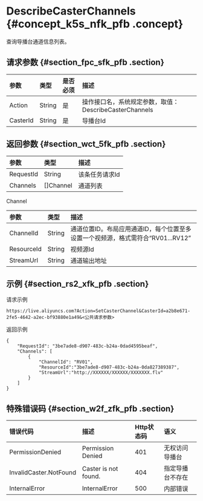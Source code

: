 # DescribeCasterChannels {#concept_k5s_nfk_pfb .concept}

查询导播台通道信息列表。

## 请求参数 {#section_fpc_sfk_pfb .section}

|参数|类型|是否必须|描述|
|:-|:-|:---|:-|
|Action|String|是|操作接口名，系统规定参数，取值：DescribeCasterChannels|
|CasterId|String|是|导播台Id|

## 返回参数 {#section_wct_5fk_pfb .section}

|参数|类型|描述|
|:-|:-|:-|
|RequestId|String|该条任务请求Id|
|Channels|\[\]Channel|通道列表|

Channel

|参数|类型|描述|
|:-|:-|:-|
|ChannelId|String|通道位置ID。布局应用通道ID，每个位置至多设置一个视频源，格式需符合“RV01...RV12”|
|ResourceId|String|视频源Id|
|StreamUrl|String|通道输出地址|

## 示例 {#section_rs2_xfk_pfb .section}

请求示例

```
https://live.aliyuncs.com?Action=SetCasterChannel&CasterId=a2b8e671-2fe5-4642-a2ec-bf93880e1a49&<公共请求参数>
```

返回示例

```
{
    "RequestId": "3be7ade8-d907-483c-b24a-0dad4595beaf",
    "Channels": [
        {
            "ChannelId": "RV01",
            "ResourceId":"3be7ade8-d907-483c-b24a-0da827389387",
            "StreamUrl":"http://XXXXXX/XXXXXX/XXXXXXX.flv"
        }
    ]
}
```

## 特殊错误码 {#section_w2f_zfk_pfb .section}

|错误代码|描述|Http状态码|语义|
|:---|:-|:------|:-|
|PermissionDenied|Permission Denied|401|无权访问导播台|
|InvalidCaster.NotFound|Caster is not found.|404|指定导播台不存在|
|InternalError|InternalError|500|内部错误|

